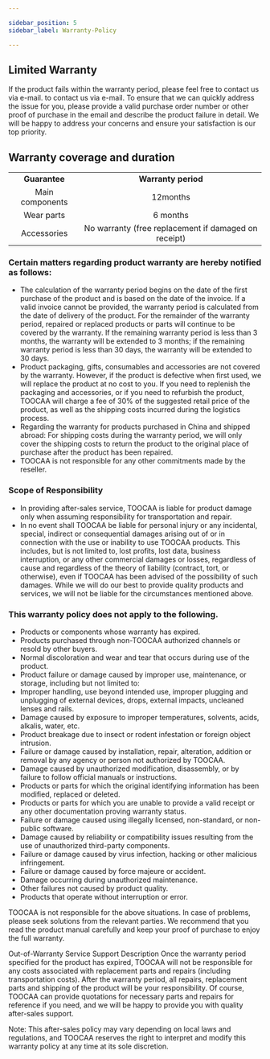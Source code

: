 ```yaml
---

sidebar_position: 5
sidebar_label: Warranty-Policy

---
```

## **Limited Warranty**
If the product fails within the warranty period, please feel free to contact us via e-mail. to contact us via e-mail. To ensure that we can quickly address the issue for you, please provide a valid purchase order number or other proof of purchase in the email and describe the product failure in detail. We will be happy to address your concerns and ensure your satisfaction is our top priority.

## **Warranty coverage and duration**
|  |  |  
| :---: | :---: | 
| **Guarantee** | **Warranty period** | **Remark |
| Main components| 12months| Adapter, circuit board, motor, USB electronic lock, rail, synchronous belt, light bar. |
| Wear parts | 6 months | Laser module |
| Accessories | No warranty (free replacement if damaged on receipt) | Components other than main components and wear parts: power cord, USB cable, exhaust pipe, consumables, screwdriver, manual, outer cover acrylic board, profiles, etc. |


### Certain matters regarding product warranty are hereby notified as follows:
+ The calculation of the warranty period begins on the date of the first purchase of the product and is based on the date of the invoice. If a valid invoice cannot be provided, the warranty period is calculated from the date of delivery of the product. For the remainder of the warranty period, repaired or replaced products or parts will continue to be covered by the warranty. If the remaining warranty period is less than 3 months, the warranty will be extended to 3 months; if the remaining warranty period is less than 30 days, the warranty will be extended to 30 days.</br>
+ Product packaging, gifts, consumables and accessories are not covered by the warranty. However, if the product is defective when first used, we will replace the product at no cost to you. If you need to replenish the packaging and accessories, or if you need to refurbish the product, TOOCAA will charge a fee of 30% of the suggested retail price of the product, as well as the shipping costs incurred during the logistics process.  </br>
+ Regarding the warranty for products purchased in China and shipped abroad: For shipping costs during the warranty period, we will only cover the shipping costs to return the product to the original place of purchase after the product has been repaired.</br>
+ TOOCAA is not responsible for any other commitments made by the reseller.</br>

### Scope of Responsibility
+ In providing after-sales service, TOOCAA is liable for product damage only when assuming responsibility for transportation and repair.<br/>
+ In no event shall TOOCAA be liable for personal injury or any incidental, special, indirect or consequential damages arising out of or in connection with the use or inability to use TOOCAA products. This includes, but is not limited to, lost profits, lost data, business interruption, or any other commercial damages or losses, regardless of cause and regardless of the theory of liability (contract, tort, or otherwise), even if TOOCAA has been advised of the possibility of such damages. While we will do our best to provide quality products and services, we will not be liable for the circumstances mentioned above.

###  This warranty policy does not apply to the following.
+ Products or components whose warranty has expired.
+ Products purchased through non-TOOCAA authorized channels or resold by other buyers.
+ Normal discoloration and wear and tear that occurs during use of the product.
+ Product failure or damage caused by improper use, maintenance, or storage, including but not limited to:
+ Improper handling, use beyond intended use, improper plugging and unplugging of external devices, drops, external impacts, uncleaned lenses and rails.
+ Damage caused by exposure to improper temperatures, solvents, acids, alkalis, water, etc.
+ Product breakage due to insect or rodent infestation or foreign object intrusion.
+ Failure or damage caused by installation, repair, alteration, addition or removal by any agency or person not authorized by TOOCAA.
+ Damage caused by unauthorized modification, disassembly, or by failure to follow official manuals or instructions.
+ Products or parts for which the original identifying information has been modified, replaced or deleted.
+ Products or parts for which you are unable to provide a valid receipt or any other documentation proving warranty status.  
+ Failure or damage caused using illegally licensed, non-standard, or non-public software.
+ Damage caused by reliability or compatibility issues resulting from the use of unauthorized third-party components.
+ Failure or damage caused by virus infection, hacking or other malicious infringement.
+ Failure or damage caused by force majeure or accident.
+ Damage occurring during unauthorized maintenance.
+ Other failures not caused by product quality.
+ Products that operate without interruption or error.

TOOCAA is not responsible for the above situations. In case of problems, please seek solutions from the relevant parties. We recommend that you read the product manual carefully and keep your proof of purchase to enjoy the full warranty.

 
Out-of-Warranty Service Support Description
Once the warranty period specified for the product has expired, TOOCAA will not be responsible for any costs associated with replacement parts and repairs (including transportation costs). After the warranty period, all repairs, replacement parts and shipping of the product will be your responsibility. Of course, TOOCAA can provide quotations for necessary parts and repairs for reference if you need, and we will be happy to provide you with quality after-sales support.

Note: This after-sales policy may vary depending on local laws and regulations, and TOOCAA reserves the right to interpret and modify this warranty policy at any time at its sole discretion.

